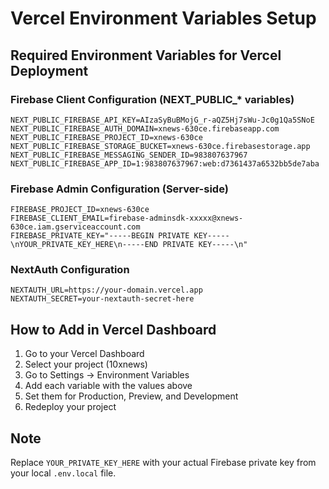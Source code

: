 # Vercel Environment Variables Setup

## Required Environment Variables for Vercel Deployment

### Firebase Client Configuration (NEXT_PUBLIC_* variables)
```
NEXT_PUBLIC_FIREBASE_API_KEY=AIzaSyBuBMojG_r-aQZ5Hj7sWu-Jc0g1Qa5SNoE
NEXT_PUBLIC_FIREBASE_AUTH_DOMAIN=xnews-630ce.firebaseapp.com
NEXT_PUBLIC_FIREBASE_PROJECT_ID=xnews-630ce
NEXT_PUBLIC_FIREBASE_STORAGE_BUCKET=xnews-630ce.firebasestorage.app
NEXT_PUBLIC_FIREBASE_MESSAGING_SENDER_ID=983807637967
NEXT_PUBLIC_FIREBASE_APP_ID=1:983807637967:web:d7361437a6532bb5de7aba
```

### Firebase Admin Configuration (Server-side)
```
FIREBASE_PROJECT_ID=xnews-630ce
FIREBASE_CLIENT_EMAIL=firebase-adminsdk-xxxxx@xnews-630ce.iam.gserviceaccount.com
FIREBASE_PRIVATE_KEY="-----BEGIN PRIVATE KEY-----\nYOUR_PRIVATE_KEY_HERE\n-----END PRIVATE KEY-----\n"
```

### NextAuth Configuration
```
NEXTAUTH_URL=https://your-domain.vercel.app
NEXTAUTH_SECRET=your-nextauth-secret-here
```

## How to Add in Vercel Dashboard

1. Go to your Vercel Dashboard
2. Select your project (10xnews)
3. Go to Settings → Environment Variables
4. Add each variable with the values above
5. Set them for Production, Preview, and Development
6. Redeploy your project

## Note
Replace `YOUR_PRIVATE_KEY_HERE` with your actual Firebase private key from your local `.env.local` file.

